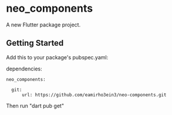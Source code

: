# neo_components

A new Flutter package project.

## Getting Started

Add this to your package's pubspec.yaml:
  
  dependencies:
  
    neo_components:
    
      git:
          url: https://github.com/eamirho3ein3/neo-components.git

Then run "dart pub get"
